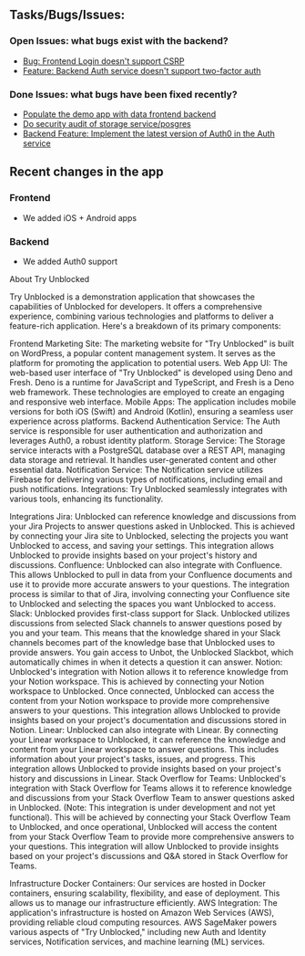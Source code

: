 ## Tasks/Bugs/Issues:
 
### Open Issues:  what bugs exist with the backend?
- [Bug: Frontend Login doesn't support CSRP](https://tryunblocked.atlassian.net/browse/TU-16)
- [Feature: Backend Auth service doesn't support two-factor auth](https://tryunblocked.atlassian.net/browse/TU-15)

### Done Issues: what bugs have been fixed recently?
- [Populate the demo app with data frontend backend](https://tryunblocked.atlassian.net/browse/TU-13)
- [Do security audit of storage service/posgres](https://tryunblocked.atlassian.net/browse/TU-12)
- [Backend Feature: Implement the latest version of Auth0 in the Auth service](https://tryunblocked.atlassian.net/browse/TU-8)
## Recent changes in the app
### Frontend
- We added iOS + Android apps
### Backend
- We added Auth0 support

About Try Unblocked

Try Unblocked is a demonstration application that showcases the capabilities of Unblocked for developers. It offers a comprehensive experience, combining various technologies and platforms to deliver a feature-rich application. Here's a breakdown of its primary components:

Frontend
Marketing Site: The marketing website for "Try Unblocked" is built on WordPress, a popular content management system. It serves as the platform for promoting the application to potential users.
Web App UI: The web-based user interface of "Try Unblocked" is developed using Deno and Fresh. Deno is a runtime for JavaScript and TypeScript, and Fresh is a Deno web framework. These technologies are employed to create an engaging and responsive web interface.
Mobile Apps: The application includes mobile versions for both iOS (Swift) and Android (Kotlin), ensuring a seamless user experience across platforms.
Backend
Authentication Service: The Auth service is responsible for user authentication and authorization and leverages Auth0, a robust identity platform.
Storage Service: The Storage service interacts with a PostgreSQL database over a REST API, managing data storage and retrieval. It handles user-generated content and other essential data.
Notification Service: The Notification service utilizes Firebase for delivering various types of notifications, including email and push notifications.
Integrations: Try Unblocked seamlessly integrates with various tools, enhancing its functionality.

Integrations
Jira: Unblocked can reference knowledge and discussions from your Jira Projects to answer questions asked in Unblocked. This is achieved by connecting your Jira site to Unblocked, selecting the projects you want Unblocked to access, and saving your settings. This integration allows Unblocked to provide insights based on your project's history and discussions.
Confluence: Unblocked can also integrate with Confluence. This allows Unblocked to pull in data from your Confluence documents and use it to provide more accurate answers to your questions. The integration process is similar to that of Jira, involving connecting your Confluence site to Unblocked and selecting the spaces you want Unblocked to access.
Slack: Unblocked provides first-class support for Slack. Unblocked utilizes discussions from selected Slack channels to answer questions posed by you and your team. This means that the knowledge shared in your Slack channels becomes part of the knowledge base that Unblocked uses to provide answers. You gain access to Unbot, the Unblocked Slackbot, which automatically chimes in when it detects a question it can answer.
Notion: Unblocked's integration with Notion allows it to reference knowledge from your Notion workspace. This is achieved by connecting your Notion workspace to Unblocked. Once connected, Unblocked can access the content from your Notion workspace to provide more comprehensive answers to your questions. This integration allows Unblocked to provide insights based on your project's documentation and discussions stored in Notion.
Linear: Unblocked can also integrate with Linear. By connecting your Linear workspace to Unblocked, it can reference the knowledge and content from your Linear workspace to answer questions. This includes information about your project's tasks, issues, and progress. This integration allows Unblocked to provide insights based on your project's history and discussions in Linear.
Stack Overflow for Teams: Unblocked's integration with Stack Overflow for Teams allows it to reference knowledge and discussions from your Stack Overflow Team to answer questions asked in Unblocked. (Note: This integration is under development and not yet functional). This will be achieved by connecting your Stack Overflow Team to Unblocked, and once operational, Unblocked will access the content from your Stack Overflow Team to provide more comprehensive answers to your questions. This integration will allow Unblocked to provide insights based on your project's discussions and Q&A stored in Stack Overflow for Teams.

Infrastructure
Docker Containers: Our services are hosted in Docker containers, ensuring scalability, flexibility, and ease of deployment. This allows us to manage our infrastructure efficiently.
AWS Integration: The application's infrastructure is hosted on Amazon Web Services (AWS), providing reliable cloud computing resources. AWS SageMaker powers various aspects of "Try Unblocked," including new Auth and Identity services, Notification services, and machine learning (ML) services.
